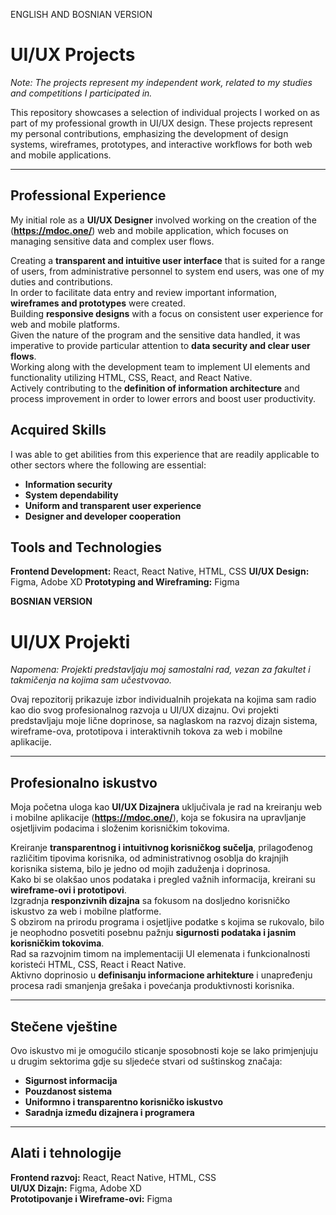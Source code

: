ENGLISH AND BOSNIAN VERSION

# UI/UX Projects

*Note: The projects represent my independent work, related to my studies and competitions I participated in.*

This repository showcases a selection of individual projects I worked on as part of my professional growth in UI/UX design. These projects represent my personal contributions, emphasizing the development of design systems, wireframes, prototypes, and interactive workflows for both web and mobile applications.

---

## Professional Experience

My initial role as a **UI/UX Designer** involved working on the creation of the (**https://mdoc.one/**) web and mobile application, which focuses on managing sensitive data and complex user flows.

Creating a **transparent and intuitive user interface** that is suited for a range of users, from administrative personnel to system end users, was one of my duties and contributions.  
In order to facilitate data entry and review important information, **wireframes and prototypes** were created.  
Building **responsive designs** with a focus on consistent user experience for web and mobile platforms.  
Given the nature of the program and the sensitive data handled, it was imperative to provide particular attention to **data security and clear user flows**.  
Working along with the development team to implement UI elements and functionality utilizing HTML, CSS, React, and React Native.  
Actively contributing to the **definition of information architecture** and process improvement in order to lower errors and boost user productivity.  


## Acquired Skills

I was able to get abilities from this experience that are readily applicable to other sectors where the following are essential:  
- **Information security** 
- **System dependability**  
- **Uniform and transparent user experience** 
- **Designer and developer cooperation**  


## Tools and Technologies

**Frontend Development:** React, React Native, HTML, CSS 
**UI/UX Design:** Figma, Adobe XD 
**Prototyping and Wireframing:** Figma   


**BOSNIAN VERSION**

# UI/UX Projekti

*Napomena: Projekti predstavljaju moj samostalni rad, vezan za fakultet i takmičenja na kojima sam učestvovao.*

Ovaj repozitorij prikazuje izbor individualnih projekata na kojima sam radio kao dio svog profesionalnog razvoja u UI/UX dizajnu. Ovi projekti predstavljaju moje lične doprinose, sa naglaskom na razvoj dizajn sistema, wireframe-ova, prototipova i interaktivnih tokova za web i mobilne aplikacije.

---

## Profesionalno iskustvo

Moja početna uloga kao **UI/UX Dizajnera** uključivala je rad na kreiranju web i mobilne aplikacije (**https://mdoc.one/**), koja se fokusira na upravljanje osjetljivim podacima i složenim korisničkim tokovima.

Kreiranje **transparentnog i intuitivnog korisničkog sučelja**, prilagođenog različitim tipovima korisnika, od administrativnog osoblja do krajnjih korisnika sistema, bilo je jedno od mojih zaduženja i doprinosa.  
Kako bi se olakšao unos podataka i pregled važnih informacija, kreirani su **wireframe-ovi i prototipovi**.  
Izgradnja **responzivnih dizajna** sa fokusom na dosljedno korisničko iskustvo za web i mobilne platforme.  
S obzirom na prirodu programa i osjetljive podatke s kojima se rukovalo, bilo je neophodno posvetiti posebnu pažnju **sigurnosti podataka i jasnim korisničkim tokovima**.  
Rad sa razvojnim timom na implementaciji UI elemenata i funkcionalnosti koristeći HTML, CSS, React i React Native.  
Aktivno doprinosio u **definisanju informacione arhitekture** i unapređenju procesa radi smanjenja grešaka i povećanja produktivnosti korisnika.  

---

## Stečene vještine

Ovo iskustvo mi je omogućilo sticanje sposobnosti koje se lako primjenjuju u drugim sektorima gdje su sljedeće stvari od suštinskog značaja:  
- **Sigurnost informacija**  
- **Pouzdanost sistema**  
- **Uniformno i transparentno korisničko iskustvo**  
- **Saradnja između dizajnera i programera**  

---

## Alati i tehnologije

**Frontend razvoj:** React, React Native, HTML, CSS  
**UI/UX Dizajn:** Figma, Adobe XD  
**Prototipovanje i Wireframe-ovi:** Figma

